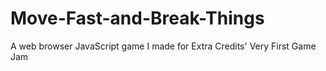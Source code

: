# Move-Fast-and-Break-Things
A web browser JavaScript game I made for Extra Credits' Very First Game Jam
